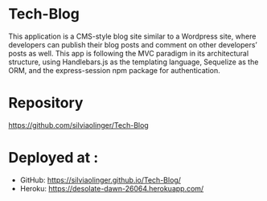 # Tech-Blog

This application is a CMS-style blog site similar to a Wordpress site, where developers can publish their blog posts and comment on other developers’ posts as well. This app is following the MVC paradigm in its architectural structure, using Handlebars.js as the templating language, Sequelize as the ORM, and the express-session npm package for authentication.

# Repository
https://github.com/silviaolinger/Tech-Blog

# Deployed at :
 - GitHub:
 https://silviaolinger.github.io/Tech-Blog/
 - Heroku:
 https://desolate-dawn-26064.herokuapp.com/
